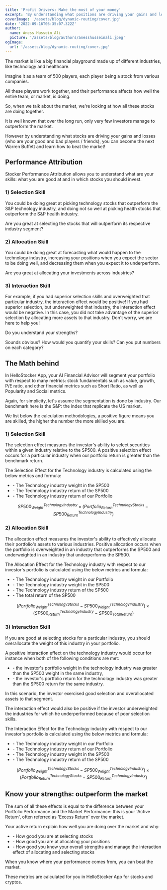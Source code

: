 ```yaml
---
title: 'Profit Drivers: Make the most of your money'
excerpt: 'By understanding what positions are driving your gains and losses, you can become the next Warren Buffett and learn how to beat the market.'
coverImage: '/assets/blog/dynamic-routing/cover.jpg'
date: '2022-09-16T05:35:07.322Z'
author:
  name: Aness Hussein Ali
  picture: '/assets/blog/authors/anesshusseinali.jpeg'
ogImage:
  url: '/assets/blog/dynamic-routing/cover.jpg'
---
```



The market is like a big financial playground made up of different industries, like technology and healthcare. 

Imagine it as a team of 500 players, each player being a stock from various companies. 

All these players work together, and their performance affects how well the entire team, or market, is doing. 

So, when we talk about the market, we're looking at how all these stocks are doing together.

It is well known that over the long run, only very few investors manage to outperform the market.

However by understanding what stocks are driving your gains and losses (who are your good and bad players / friends), you can become the next Warren Buffett and learn how to beat the market!

## **Performance Attribution**



Stocker Performance Attribution allows you to understand what are your skills: what you are good at and in which stocks you should invest.

### **1) Selection Skill**

You could be doing great at picking technology stocks that outperform the S&P technology industry, and doing not so well at picking health stocks that outperform the S&P health industry.

Are you great at selecting the stocks that will outperform its respective industry segment?

### **2) Allocation Skill**

You could be doing great at forecasting what would happen to the technology industry, increasing your positions when you expect the sector to be doing well, and decreasing them when you expect it to underperform.

Are you great at allocating your investments across industries?

### **3) Interaction Skill**


For example, if you had superior selection skills and overweighted that particular industry, the interaction effect would be positive! If you had superior selection, but underweighted that industry, the interaction effect would be negative.
In this case, you did not take advantage of the superior selection by allocating more assets to that industry. Don't worry, we are here to help you! 

Do you understand your strengths?


Sounds obvious? How would you quantify your skills? Can you put numbers on each category?





## **The Math behind**

In HelloStocker App, your AI Financial Advisor will segment your portfolio with respect to many metrics: stock fundamentals such as value, growth, P/E ratio, and other financial metrics such as Short Ratio, as well as Popularity and Social metrics.


Again, for simplicity, let's assume the segmentation is done by industry. Our benchmark here is the S&P: the index that replicate the US market.


We list below the calculation methodologies, a positive figure means you are skilled, the higher the number the more skilled you are.


### **1) Selection Skill**



The selection effect measures the investor's ability to select securities within a given
industry relative to the SP500. A positive selection effect occurs for a particular industry when our portfolio return is greater than the benchmark return.


The Selection Effect for the Technology industry is calculated using the below metrics and formula:



* \-  The Technology industry weight in the SP500
* \-  The Technology industry return of the SP500
* \-  The Technology industry return of our Portfolio

$$ {SP500_{Weight}}^{TechnologyIndustry} \times ({{Portfolio_{Return}}^{TechnologyStocks}} - {SP500_{Return}}^{TechnologyIndustry}) $$

### **2) Allocation Skill**


The allocation effect measures the investor's ability to effectively allocate their portfolio's assets to various industries.
Positive allocation occurs when the portfolio is overweighted in an industry that outperforms the SP500 and underweighted in
an industry that underperforms the SP500.


The Allocation Effect for the Technology industry with respect to our investor's portfolio is calculated using the below metrics and formula:



* \-  The Technology industry weight in our Portfolio
* \-  The Technology industry weight in the SP500
* \-  The Technology industry return of the SP500
* \-  The total return of the SP500

$$ ({{Portfolio_{Weight}}^{TechnologyStocks}} - {SP500_{Weight}}^{TechnologyIndustry}) \times  ({SP500_{Return}^{TechnologyIndustry}} - {SP500_{TotalReturn}}) $$  


### **3) Interaction Skill**


If you are good at selecting stocks for a particular industry, you should overallocate the weight of this industry in your portfolio.

A positive interaction effect on the technology industry would occur for instance when both of the following conditions are met:  

* \-  the investor's portfolio weight in the technology industry was greater than the SP500 weight in the same industry,
* \-  the investor's portfolio return for the technology industry was greater than the SP500 return for the same industry.

In this scenario, the investor exercised good selection and overallocated assets to that segment.

The interaction effect would also be positive if the investor underweighted the industries for which he underperformed because of poor selection skills.

The Interaction Effect for the Technology industry with respect to our investor's portfolio is calculated using the below metrics and formula:



* \-  The Technology industry weight in our Portfolio
* \-  The Technology industry return of our Portfolio
* \-  The Technology industry weight in the SP500
* \-  The Technology industry return of the SP500

$$ ({{Portfolio_{Weight}}^{TechnologyStocks}} - {SP500_{Weight}}^{TechnologyIndustry}) \times  ({Portfolio_{Return}^{TechnologyStocks}} - {SP500_{Return}^{TechnologyIndustry}}) $$       


## **Know your strengths: outperform the market**

The sum of all these effects is equal to the difference between your Portfolio Performance and the Market Performance: this is your 'Active Return', often referred as 'Excess Return' over the market.

Your active return explain how well you are doing over the market and why:

* \-  How good you are at selecting stocks
* \-  How good you are at allocating your positions
* \-  How good you know your overall strengths and manage the interaction effect of allocating and selecting stocks

When you know where your performance comes from, you can beat the market.

These metrics are calculated for you in HelloStocker App for stocks and cryptos.







